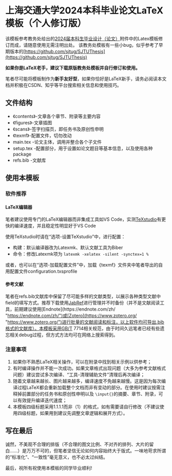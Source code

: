 # 上海交通大学2024本科毕业论文LaTeX模板（个人修订版）

该模板参考教务处给出的[2024届本科生毕业设计（论文）](https://www.jwc.sjtu.edu.cn/info/1041/111791.htm "https://www.jwc.sjtu.edu.cn/info/1041/111791.htm")附件中的Latex模板修订而成，请随意使用无需注明出处。
该教务处模板有一些小bug，似乎参考了早期版本的[https://github.com/sjtug/SJTUThesis](https://github.com/sjtug/SJTUThesis)

**如果你是LaTeX老手，建议下载原版教务处模板并自行修订和使用。**

笔者尽可能将模板制作为**新手友好型**，如果你恰好是LaTeX新手，请务必阅读本文档并积极在CSDN、知乎等平台搜索相关信息和使用技巧。

## 文件结构

* 《contents》-文章各个章节、附录等主要内容
* 《figures》-文章插图
* 《scans》-签字扫描页，即任务书及原创性申明
* 《texmf》-配置文件，切勿改动
* main.tex -论文主体，调用并整合各个子文件
* setup.tex -配置部分，用于设置如论文题目等基本信息，以及使用各种package
* refs.bib -文献库

## 使用本模板

### 软件推荐

#### LaTeX编辑器

笔者建议使用专门的LaTeX编辑器而非集成工具如VS Code，实测[TeXstudio](https://www.texstudio.org/ "https://www.texstudio.org/")有更快的编译速度，并且稳定性明显好于VS Code

使用TeXstudio时请在“选项-设置TeXstudio”中，进行配置：

* 构建：默认编译器改为Latexmk、默认文献工具为Biber
* 命令：修改Latexmk项为 ``latexmk -xelatex -silent -synctex=1 %``

或者，也可以在“选项-加载配置文件”中，加载《texmf》文件夹中笔者导出的自用配置文件configuration.txsprofile

#### 参考文献

笔者在refs.bib文献库中保留了尽可能多样的文献类型，以展示各种类型文献中field的填写方式。推荐下载使用[JabRef](https://www.jabref.org/ "https://www.jabref.org/")进行管理并不时备份（并不是文献阅读工具，前期建议使用[Endnote](https://endnote.com/zh/ "https://endnote.com/zh/")或[Zotero](https://www.zotero.org/ "https://www.zotero.org/")进行批量的文献阅读和标注，以上软件均可导出.bib格式的文献库）。本模板采用GB/T 7714相关规范，由于时间久远笔者已经有些遗忘相关debug过程，但方式方法均可在网络上搜索得到。

### 注意事项

1. 如果你不熟悉LaTeX相关操作，可以在附录中找到相关示例以供参考；
2. 有时编译操作并不能一次成功。如果文章格式出现问题（大多为参考文献格式问题）建议尝试多次编译、“工具-清理辅助文件”清理后再次编译；
3. 随着文章越来越长、图片越来越多，编译速度不免越来越慢。这是因为每次编译过程LaTeX都会重新加载整个文档而非有变动的部分。在使用时建议按需注释掉前置部分的任务书和原创性申明以及 `\input{}`的摘要、章节、附录，可以有效提升编译迭代速度；
4. 本模板四级标题采用1.1.1.1而非（1）的格式，如有需要请自行修改（不建议使用四级标题，如果用到建议先调整文章逻辑和展开方式）。

## 写在最后

诚然，不美观不合理的排版（不合理的图文比例、不对齐的排列、大片的留白……）是万万不可的，但笔者坚信无论如何内容始终大于版式。一味地苛求所谓的“标准化”、“一致性”毫无意义，也不必太过纠结。

最后，祝所有祝使用本模板的同学毕业顺利!
